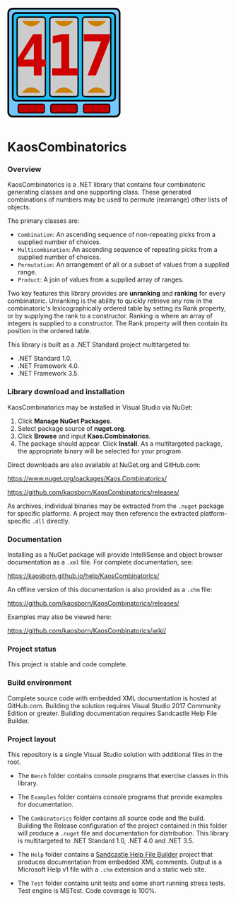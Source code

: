 ![logo](Images/KaosCombinatorics-256.png)
# KaosCombinatorics

### Overview

KaosCombinatorics is a .NET library that contains four combinatoric generating classes and one supporting class.
These generated combinations of numbers may be used to permute (rearrange) other lists of objects.

The primary classes are:

* `Combination`: An ascending sequence of non-repeating picks from a supplied number of choices.
* `Multicombination`: An ascending sequence of repeating picks from a supplied number of choices.
* `Permutation`: An arrangement of all or a subset of values from a supplied range.
* `Product`: A join of values from a supplied array of ranges.

Two key features this library provides are **unranking** and **ranking** for every combinatoric.
Unranking is the ability to quickly retrieve any row in the combinatoric's lexicographically ordered table by setting its Rank property,
or by supplying the rank to a constructor.
Ranking is where an array of integers is supplied to a constructor.
The Rank property will then contain its position in the ordered table.

This library is built as a .NET Standard project multitargeted to:

* .NET Standard 1.0.
* .NET Framework 4.0.
* .NET Framework 3.5.

### Library download and installation

KaosCombinatorics may be installed in Visual Studio via NuGet:

1. Click **Manage NuGet Packages**.
2. Select package source of **nuget.org**.
3. Click **Browse** and input **Kaos.Combinatorics**.
4. The package should appear. Click **Install**.
As a multitargeted package, the appropriate binary will be selected for your program.

Direct downloads are also available at NuGet.org and GitHub.com:

https://www.nuget.org/packages/Kaos.Combinatorics/

https://github.com/kaosborn/KaosCombinatorics/releases/

As archives, individual binaries may be extracted from the `.nuget` package for specific platforms.
A project may then reference the extracted platform-specific `.dll` directly.

### Documentation

Installing as a NuGet package will provide IntelliSense and object browser documentation as a `.xml` file.
For complete documentation, see:

https://kaosborn.github.io/help/KaosCombinatorics/

An offline version of this documentation is also provided as a `.chm` file:

https://github.com/kaosborn/KaosCombinatorics/releases/

Examples may also be viewed here:

https://github.com/kaosborn/KaosCombinatorics/wiki/

### Project status

This project is stable and code complete.

### Build environment

Complete source code with embedded XML documentation is hosted at GitHub.com.
Building the solution requires Visual Studio 2017 Community Edition or greater.
Building documentation requires Sandcastle Help File Builder.

### Project layout

This repository is a single Visual Studio solution with additional files in the root.

* The `Bench` folder contains console programs that exercise classes in this library.

* The `Examples` folder contains console programs that provide examples for documentation.

* The `Combinatorics` folder contains all source code and the build.
Building the Release configuration of the project contained in this folder
will produce a `.nuget` file and documentation for distribution.
This library is multitargeted to .NET Standard 1.0, .NET 4.0 and .NET 3.5.

* The `Help` folder contains a [Sandcastle Help File Builder](https://github.com/EWSoftware/SHFB)
project that produces documentation from embedded XML comments.
Output is a Microsoft Help v1 file with a `.chm` extension and a static web site.

* The `Test` folder contains unit tests and some short running stress tests.
Test engine is MSTest. Code coverage is 100%.
